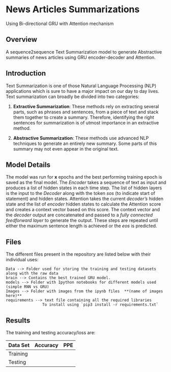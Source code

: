 # News Articles Summarizations 
Using Bi-directional GRU with Attention mechanism

## Overview
A sequence2sequence Text Summarization model to generate Abstractive summaries of news articles using GRU encoder-decoder and Attention.

## Introduction
Text Summarization is one of those Natural Language Processing (NLP) applications which is sure to have a major impact on our day to day lives.
Text summarization can broadly be divided into two categories: 
   
   1) **Extractive Summarization**: These methods rely on extracting several parts, such as phrases and sentences, from a piece of text and stack them together to create a summary. Therefore, identifying the right sentences for summarization is of utmost importance in an extractive method.
   
   2) **Abstractive Summarization**: These methods use advanced NLP techniques to generate an entirely new summary. Some parts of this summary may not even appear in the original text.
 
## Model Details
The model was run for **x** epochs and the best performing training epoch is saved as the final model.
The *Encoder* takes a sequence of text as input and produces a list of hidden states in each time step. The list of hidden layers is the input to the *Decoder* along with the token *sos* (to indicate start of statement) and hidden states. Attention takes the current *decoder’s* hidden state and the list of *encoder* hidden states to calculate the Attention score and creates a context vector based on this score. The context vector and the *decoder* output are concatenated and passed to a *fully connected feedforward layer* to generate the output. These steps are repeated until either the maximum sentence length is achieved or the *eos* is predicted.

## Files
The different files present in the repository are listed below with their individual uses:

    Data --> Folder used for storing the training and testing datasets along with the raw data
    brain --> Contains the best trained GRU model.
    models --> Folder with Ipython notebooks for different models used (simple RNN vs GRU)
    Images --> Folder with images from the ipynb files  **(name of images here)**
    requirements --> text file containing all the required libraries 
                    To install using `pip3 install -r requirements.txt`

## Results
The training and testing accuracy/loss are:

Data Set| Accuracy |  PPE
--- | --- | ---
Training |  | 
Testing |   | 
